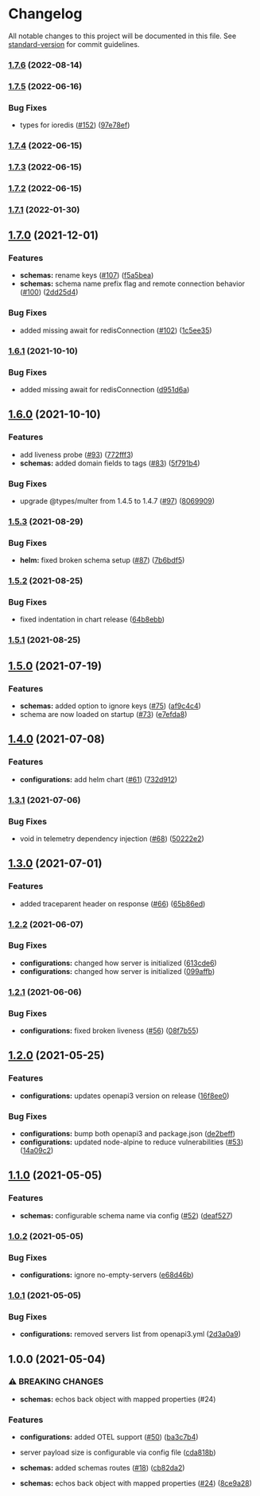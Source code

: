 # Changelog

All notable changes to this project will be documented in this file. See [standard-version](https://github.com/conventional-changelog/standard-version) for commit guidelines.

### [1.7.6](https://github.com/mapcolonies/external-to-osm-tag-mapping/compare/v1.7.5...v1.7.6) (2022-08-14)

### [1.7.5](https://github.com/mapcolonies/external-to-osm-tag-mapping/compare/v1.7.4...v1.7.5) (2022-06-16)


### Bug Fixes

* types for ioredis ([#152](https://github.com/mapcolonies/external-to-osm-tag-mapping/issues/152)) ([97e78ef](https://github.com/mapcolonies/external-to-osm-tag-mapping/commit/97e78ef1bff84f503b48c35186117027d6331960))

### [1.7.4](https://github.com/mapcolonies/external-to-osm-tag-mapping/compare/v1.7.3...v1.7.4) (2022-06-15)

### [1.7.3](https://github.com/mapcolonies/external-to-osm-tag-mapping/compare/v1.7.2...v1.7.3) (2022-06-15)

### [1.7.2](https://github.com/mapcolonies/external-to-osm-tag-mapping/compare/v1.7.1...v1.7.2) (2022-06-15)

### [1.7.1](https://github.com/mapcolonies/external-to-osm-tag-mapping/compare/v1.7.0...v1.7.1) (2022-01-30)

## [1.7.0](https://github.com/mapcolonies/external-to-osm-tag-mapping/compare/v1.6.1...v1.7.0) (2021-12-01)


### Features

* **schemas:** rename keys ([#107](https://github.com/mapcolonies/external-to-osm-tag-mapping/issues/107)) ([f5a5bea](https://github.com/mapcolonies/external-to-osm-tag-mapping/commit/f5a5bea2fc2cf82991bdbea56c6f1cbae8a4308c))
* **schemas:** schema name prefix flag and remote connection behavior ([#100](https://github.com/mapcolonies/external-to-osm-tag-mapping/issues/100)) ([2dd25d4](https://github.com/mapcolonies/external-to-osm-tag-mapping/commit/2dd25d43b75ab911a4e47237be17bccfc3cbc3e2))


### Bug Fixes

* added missing await for redisConnection ([#102](https://github.com/mapcolonies/external-to-osm-tag-mapping/issues/102)) ([1c5ee35](https://github.com/mapcolonies/external-to-osm-tag-mapping/commit/1c5ee35cac4e3a805dafee0b68c955d493534293))

### [1.6.1](https://github.com/mapcolonies/external-to-osm-tag-mapping/compare/v1.6.0...v1.6.1) (2021-10-10)


### Bug Fixes

* added missing await for redisConnection ([d951d6a](https://github.com/mapcolonies/external-to-osm-tag-mapping/commit/d951d6a4318e6f458b2cd60406292d4d7133b4ad))

## [1.6.0](https://github.com/mapcolonies/external-to-osm-tag-mapping/compare/v1.5.3...v1.6.0) (2021-10-10)


### Features

* add liveness probe ([#93](https://github.com/mapcolonies/external-to-osm-tag-mapping/issues/93)) ([772fff3](https://github.com/mapcolonies/external-to-osm-tag-mapping/commit/772fff328934e536722944e111a569da278a7193))
* **schemas:** added domain fields to tags ([#83](https://github.com/mapcolonies/external-to-osm-tag-mapping/issues/83)) ([5f791b4](https://github.com/mapcolonies/external-to-osm-tag-mapping/commit/5f791b4d34ec48fb3a0890c3bd48f0f3efd39ffe))


### Bug Fixes

* upgrade @types/multer from 1.4.5 to 1.4.7 ([#97](https://github.com/mapcolonies/external-to-osm-tag-mapping/issues/97)) ([8069909](https://github.com/mapcolonies/external-to-osm-tag-mapping/commit/806990961de000bc4d12aef99bf646e88139d769))

### [1.5.3](https://github.com/mapcolonies/external-to-osm-tag-mapping/compare/v1.5.2...v1.5.3) (2021-08-29)


### Bug Fixes

* **helm:** fixed broken schema setup ([#87](https://github.com/mapcolonies/external-to-osm-tag-mapping/issues/87)) ([7b6bdf5](https://github.com/mapcolonies/external-to-osm-tag-mapping/commit/7b6bdf553d75456aaf8c9e1d1d6d9f09c71f44a1))

### [1.5.2](https://github.com/mapcolonies/external-to-osm-tag-mapping/compare/v1.5.1...v1.5.2) (2021-08-25)


### Bug Fixes

* fixed indentation in chart release ([64b8ebb](https://github.com/mapcolonies/external-to-osm-tag-mapping/commit/64b8ebbe1a20de2cd4f39ff66c658dc62004a216))

### [1.5.1](https://github.com/mapcolonies/external-to-osm-tag-mapping/compare/v1.5.0...v1.5.1) (2021-08-25)

## [1.5.0](https://github.com/mapcolonies/external-to-osm-tag-mapping/compare/v1.4.0...v1.5.0) (2021-07-19)


### Features

* **schemas:** added option to ignore keys ([#75](https://github.com/mapcolonies/external-to-osm-tag-mapping/issues/75)) ([af9c4c4](https://github.com/mapcolonies/external-to-osm-tag-mapping/commit/af9c4c4e2cbff78be45ffa4be420b10121ec5223))
* schema are now loaded on startup ([#73](https://github.com/mapcolonies/external-to-osm-tag-mapping/issues/73)) ([e7efda8](https://github.com/mapcolonies/external-to-osm-tag-mapping/commit/e7efda8d7a3255e28ad7e50da836eacb3f5017c8))

## [1.4.0](https://github.com/mapcolonies/external-to-osm-tag-mapping/compare/v1.3.1...v1.4.0) (2021-07-08)


### Features

* **configurations:** add helm chart ([#61](https://github.com/mapcolonies/external-to-osm-tag-mapping/issues/61)) ([732d912](https://github.com/mapcolonies/external-to-osm-tag-mapping/commit/732d912ff8a5e8e926fa2fa2beafe5e042cb0ad4))

### [1.3.1](https://github.com/mapcolonies/external-to-osm-tag-mapping/compare/v1.3.0...v1.3.1) (2021-07-06)


### Bug Fixes

* void in telemetry dependency injection ([#68](https://github.com/mapcolonies/external-to-osm-tag-mapping/issues/68)) ([50222e2](https://github.com/mapcolonies/external-to-osm-tag-mapping/commit/50222e2c7153c3d24d403aad3cf3fdcd785268a4))

## [1.3.0](https://github.com/mapcolonies/external-to-osm-tag-mapping/compare/v1.2.2...v1.3.0) (2021-07-01)


### Features

* added traceparent header on response ([#66](https://github.com/mapcolonies/external-to-osm-tag-mapping/issues/66)) ([65b86ed](https://github.com/mapcolonies/external-to-osm-tag-mapping/commit/65b86edc89d3f8652c08f2f3bb76fd3f492a4461))

### [1.2.2](https://github.com/mapcolonies/external-to-osm-tag-mapping/compare/v1.2.1...v1.2.2) (2021-06-07)


### Bug Fixes

* **configurations:** changed how server is initialized ([613cde6](https://github.com/mapcolonies/external-to-osm-tag-mapping/commit/613cde62993fb5b10ceae41cb1b2bb1c0ce4c0d5))
* **configurations:** changed how server is initialized ([099affb](https://github.com/mapcolonies/external-to-osm-tag-mapping/commit/099affb456e7fbf60d934b9df718a0bfe33568ed))

### [1.2.1](https://github.com/mapcolonies/external-to-osm-tag-mapping/compare/v1.2.0...v1.2.1) (2021-06-06)


### Bug Fixes

* **configurations:** fixed broken liveness ([#56](https://github.com/mapcolonies/external-to-osm-tag-mapping/issues/56)) ([08f7b55](https://github.com/mapcolonies/external-to-osm-tag-mapping/commit/08f7b550f198ab873de690d3ded35d606d5b4194))

## [1.2.0](https://github.com/mapcolonies/external-to-osm-tag-mapping/compare/v1.1.0...v1.2.0) (2021-05-25)


### Features

* **configurations:** updates openapi3 version on release ([16f8ee0](https://github.com/mapcolonies/external-to-osm-tag-mapping/commit/16f8ee07e29363e10c172b5ff2ec1001018a8d5a))


### Bug Fixes

* **configurations:** bump both openapi3 and package.json ([de2beff](https://github.com/mapcolonies/external-to-osm-tag-mapping/commit/de2befff37608a228209281ee9068633a9f8e62b))
* **configurations:** updated node-alpine to reduce vulnerabilities ([#53](https://github.com/mapcolonies/external-to-osm-tag-mapping/issues/53)) ([14a09c2](https://github.com/mapcolonies/external-to-osm-tag-mapping/commit/14a09c224691b381cda74296e3170e7221e8e3e2))

## [1.1.0](https://github.com/mapcolonies/external-to-osm-tag-mapping/compare/v1.0.2...v1.1.0) (2021-05-05)


### Features

* **schemas:** configurable schema name via config ([#52](https://github.com/mapcolonies/external-to-osm-tag-mapping/issues/52)) ([deaf527](https://github.com/mapcolonies/external-to-osm-tag-mapping/commit/deaf527a3a26d444491bd38329f18d7390f4a04d))

### [1.0.2](https://github.com/mapcolonies/external-to-osm-tag-mapping/compare/v1.0.1...v1.0.2) (2021-05-05)


### Bug Fixes

* **configurations:** ignore no-empty-servers ([e68d46b](https://github.com/mapcolonies/external-to-osm-tag-mapping/commit/e68d46b78438ad8f8ca7a3a1457b1b84ecbadaba))

### [1.0.1](https://github.com/mapcolonies/external-to-osm-tag-mapping/compare/v1.0.0...v1.0.1) (2021-05-05)


### Bug Fixes

* **configurations:** removed servers list from openapi3.yml ([2d3a0a9](https://github.com/mapcolonies/external-to-osm-tag-mapping/commit/2d3a0a9aa1bd96eb5eb09286faf4868ad9f29dc1))

## 1.0.0 (2021-05-04)


### ⚠ BREAKING CHANGES

* **schemas:** echos back object with mapped properties (#24)

### Features

* **configurations:** added OTEL support ([#50](https://github.com/mapcolonies/external-to-osm-tag-mapping/issues/50)) ([ba3c7b4](https://github.com/mapcolonies/external-to-osm-tag-mapping/commit/ba3c7b41644ef769f33e07651e432932884be371))
* server payload size is configurable via config file ([cda818b](https://github.com/mapcolonies/external-to-osm-tag-mapping/commit/cda818be4f14eacee90171e52a90bb813837376f))
* **schemas:**  added schemas routes ([#18](https://github.com/mapcolonies/external-to-osm-tag-mapping/issues/18)) ([cb82da2](https://github.com/mapcolonies/external-to-osm-tag-mapping/commit/cb82da2af7404ddc8dbefd5b71b689589db84b50))


* **schemas:** echos back object with mapped properties ([#24](https://github.com/mapcolonies/external-to-osm-tag-mapping/issues/24)) ([8ce9a28](https://github.com/mapcolonies/external-to-osm-tag-mapping/commit/8ce9a28d18c20f868e3baabfeec9dc556f09302c))

